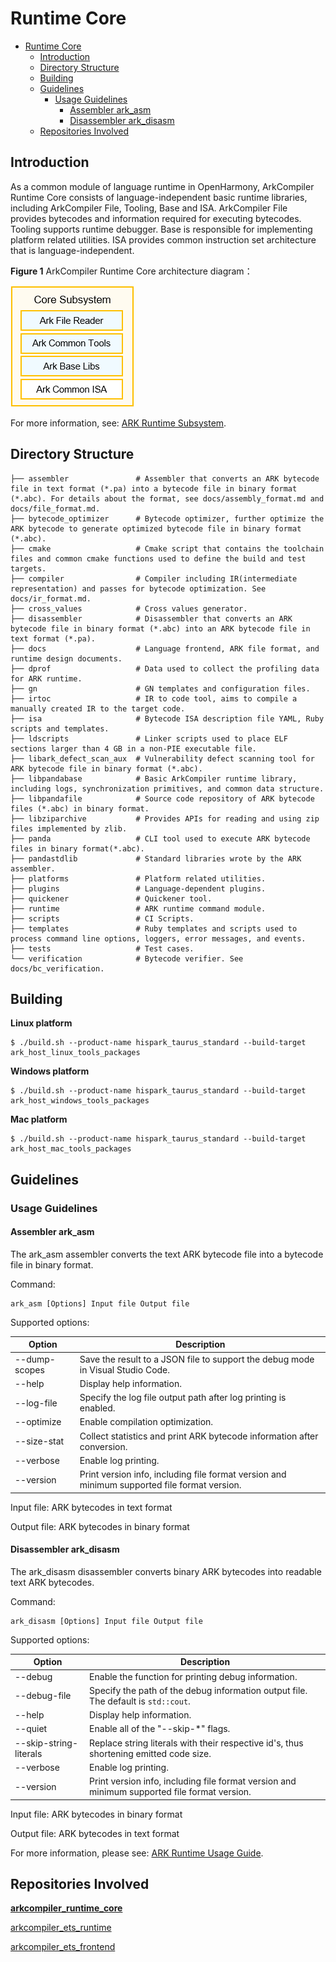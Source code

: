 # Runtime Core<a name="EN-US_TOPIC_0000001138850082"></a>

- [Runtime Core<a name="EN-US_TOPIC_0000001138850082"></a>](#runtime-core)
  - [Introduction<a name="section11660541593"></a>](#introduction)
  - [Directory Structure<a name="section161941989596"></a>](#directory-structure)
  - [Building](#building)
  - [Guidelines](#guidelines)
    - [Usage Guidelines<a name="section1312121216216"></a>](#usage-guidelines)
      - [Assembler ark\_asm](#assembler-ark_asm)
      - [Disassembler ark\_disasm](#disassembler-ark_disasm)
  - [Repositories Involved<a name="section1371113476307"></a>](#repositories-involved)

## Introduction<a name="section11660541593"></a>

As a common module of language runtime in OpenHarmony, ArkCompiler Runtime Core consists of language-independent basic runtime libraries, including ArkCompiler File, Tooling, Base and ISA. ArkCompiler File provides bytecodes and information required for executing bytecodes. Tooling supports runtime debugger. Base is responsible for implementing platform related utilities. ISA provides common instruction set architecture that is language-independent.

**Figure 1** ArkCompiler Runtime Core architecture diagram：

![ArkCompiler Runtime Core Arch](docs/images/runtime_core_arch.png)

For more information, see: [ARK Runtime Subsystem](https://gitee.com/openharmony/docs/blob/master/en/readme/ARK-Runtime-Subsystem.md).

## Directory Structure<a name="section161941989596"></a>

```
├── assembler               # Assembler that converts an ARK bytecode file in text format (*.pa) into a bytecode file in binary format (*.abc). For details about the format, see docs/assembly_format.md and docs/file_format.md.
├── bytecode_optimizer      # Bytecode optimizer, further optimize the ARK bytecode to generate optimized bytecode file in binary format (*.abc).
├── cmake                   # Cmake script that contains the toolchain files and common cmake functions used to define the build and test targets.
├── compiler                # Compiler including IR(intermediate representation) and passes for bytecode optimization. See docs/ir_format.md.
├── cross_values            # Cross values generator.
├── disassembler            # Disassembler that converts an ARK bytecode file in binary format (*.abc) into an ARK bytecode file in text format (*.pa).
├── docs                    # Language frontend, ARK file format, and runtime design documents.
├── dprof                   # Data used to collect the profiling data for ARK runtime.
├── gn                      # GN templates and configuration files.
├── irtoc                   # IR to code tool, aims to compile a manually created IR to the target code.
├── isa                     # Bytecode ISA description file YAML, Ruby scripts and templates.
├── ldscripts               # Linker scripts used to place ELF sections larger than 4 GB in a non-PIE executable file.
├── libark_defect_scan_aux  # Vulnerability defect scanning tool for ARK bytecode file in binary format (*.abc).
├── libpandabase            # Basic ArkCompiler runtime library, including logs, synchronization primitives, and common data structure.
├── libpandafile            # Source code repository of ARK bytecode files (*.abc) in binary format.
├── libziparchive           # Provides APIs for reading and using zip files implemented by zlib.
├── panda                   # CLI tool used to execute ARK bytecode files in binary format(*.abc).
├── pandastdlib             # Standard libraries wrote by the ARK assembler.
├── platforms               # Platform related utilities.
├── plugins                 # Language-dependent plugins.
├── quickener               # Quickener tool.
├── runtime                 # ARK runtime command module.
├── scripts                 # CI Scripts.
├── templates               # Ruby templates and scripts used to process command line options, loggers, error messages, and events.
├── tests                   # Test cases.
└── verification            # Bytecode verifier. See docs/bc_verification.
```

## Building

**Linux platform**
```
$ ./build.sh --product-name hispark_taurus_standard --build-target ark_host_linux_tools_packages
```
**Windows platform**
```
$ ./build.sh --product-name hispark_taurus_standard --build-target ark_host_windows_tools_packages
```
**Mac platform**
```
$ ./build.sh --product-name hispark_taurus_standard --build-target ark_host_mac_tools_packages
```

## Guidelines

### Usage Guidelines<a name="section1312121216216"></a>

#### Assembler ark\_asm

The ark\_asm assembler converts the text ARK bytecode file into a bytecode file in binary format.

Command:

```
ark_asm [Options] Input file Output file
```

Supported options:

| Option        | Description                                                                                  |
|---------------|----------------------------------------------------------------------------------------------|
| --dump-scopes | Save the result to a JSON file to support the debug mode in Visual Studio Code.              |
| --help        | Display help information.                                                                    |
| --log-file    | Specify the log file output path after log printing is enabled.                              |
| --optimize    | Enable compilation optimization.                                                             |
| --size-stat   | Collect statistics and print ARK bytecode information after conversion.                      |
| --verbose     | Enable log printing.                                                                         |
| --version     | Print version info, including file format version and minimum supported file format version. |

Input file: ARK bytecodes in text format

Output file: ARK bytecodes in binary format

#### Disassembler ark\_disasm

The ark\_disasm disassembler converts binary ARK bytecodes into readable text ARK bytecodes.

Command:

```
ark_disasm [Options] Input file Output file
```

Supported options:

| Option                 | Description                                                                                  |
|------------------------|----------------------------------------------------------------------------------------------|
| --debug                | Enable the function for printing debug information.                                          |
| --debug-file           | Specify the path of the debug information output file. The default is `std::cout`.           |
| --help                 | Display help information.                                                                    |
| --quiet                | Enable all of the "--skip-\*" flags.                                                         |
| --skip-string-literals | Replace string literals with their respective id's, thus shortening emitted code size.       |
| --verbose              | Enable log printing.                                                                         |
| --version              | Print version info, including file format version and minimum supported file format version. |

Input file: ARK bytecodes in binary format

Output file: ARK bytecodes in text format


For more information, please see: [ARK Runtime Usage Guide](https://gitee.com/openharmony/arkcompiler_ets_runtime/blob/master/docs/README.md).

## Repositories Involved<a name="section1371113476307"></a>

**[arkcompiler\_runtime\_core](https://gitee.com/openharmony/arkcompiler_runtime_core)**

[arkcompiler\_ets\_runtime](https://gitee.com/openharmony/arkcompiler_ets_runtime)

[arkcompiler\_ets\_frontend](https://gitee.com/openharmony/arkcompiler_ets_frontend)
